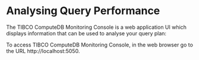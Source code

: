 # Analysing Query Performance

The TIBCO ComputeDB Monitoring Console is a web application UI which displays information that can be used to analyse your query plan:

To access TIBCO ComputeDB Monitoring Console, in the web browser go to the URL http://localhost:5050.
